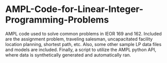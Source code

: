 # AMPL-Code-for-Linear-Integer-Programming-Problems
AMPL code used to solve common problems in IEOR 169 and 162. Included are the assignment problem, traveling salesman, uncapacitated facility location planning, shortest path, etc. Also, some other sample LP data files and models are included. Finally, a script to utilize the AMPL python API, where data is synthetically generated and automatically ran. 
